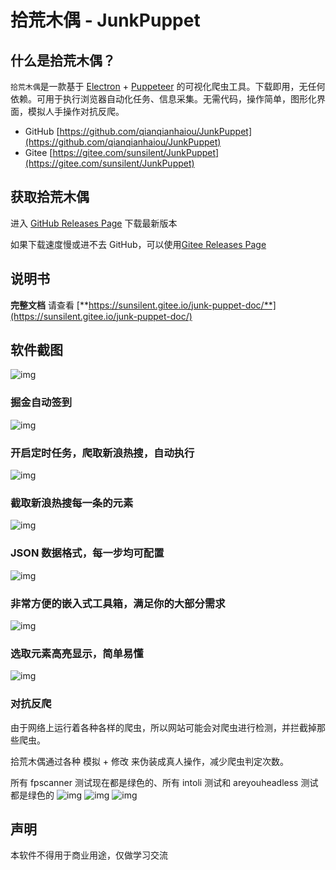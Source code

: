 # 拾荒木偶 - JunkPuppet

## 什么是拾荒木偶？

`拾荒木偶`是一款基于 [Electron](https://github.com/electron/electron) + [Puppeteer](https://github.com/puppeteer/puppeteer) 的可视化爬虫工具。下载即用，无任何依赖。可用于执行浏览器自动化任务、信息采集。无需代码，操作简单，图形化界面，模拟人手操作对抗反爬。

- GitHub [https://github.com/qianqianhaiou/JunkPuppet](https://github.com/qianqianhaiou/JunkPuppet)
- Gitee [https://gitee.com/sunsilent/JunkPuppet](https://gitee.com/sunsilent/JunkPuppet)

## 获取拾荒木偶

进入 [GitHub Releases Page](https://github.com/qianqianhaiou/JunkPuppet/releases) 下载最新版本

如果下载速度慢或进不去 GitHub，可以使用[Gitee Releases Page](https://gitee.com/sunsilent/JunkPuppet/releases)

## 说明书
**完整文档** 请查看 [**https://sunsilent.gitee.io/junk-puppet-doc/**](https://sunsilent.gitee.io/junk-puppet-doc/)

## 软件截图
![img](./assets/images/app-list.png)

### 掘金自动签到

![img](./assets/images/app-detail1.png)

### 开启定时任务，爬取新浪热搜，自动执行

![img](./assets/images/app-detail2.png)

### 截取新浪热搜每一条的元素

![img](./assets/images/app-detail3.png)

### JSON 数据格式，每一步均可配置

![img](./assets/images/app-setting.png)

### 非常方便的嵌入式工具箱，满足你的大部分需求

![img](./assets/images/app-plugin-setting1.png)

### 选取元素高亮显示，简单易懂

![img](./assets/images/app-plugin-setting2.png)

### 对抗反爬

由于网络上运行着各种各样的爬虫，所以网站可能会对爬虫进行检测，并拦截掉那些爬虫。

拾荒木偶通过各种 模拟 + 修改 来伪装成真人操作，减少爬虫判定次数。

所有 fpscanner 测试现在都是绿色的、所有 intoli 测试和 areyouheadless 测试都是绿色的
![img](./assets/images/fpscanner.png)
![img](./assets/images/areyouheadless.png)
![img](./assets/images/intoli.png)

## 声明

本软件不得用于商业用途，仅做学习交流
